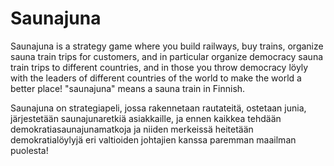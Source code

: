 # Saunajuna
Saunajuna is a strategy game where you build railways, buy trains,
organize sauna train trips for customers, and in particular
organize democracy sauna train trips to different countries,
and in those you throw democracy löyly with the leaders
of different countries of the world to make the world a better place! 
"saunajuna" means a sauna train in Finnish.

Saunajuna on strategiapeli, jossa rakennetaan rautateitä, ostetaan junia,
järjestetään saunajunaretkiä asiakkaille, ja ennen kaikkea
tehdään demokratiasaunajunamatkoja ja niiden merkeissä
heitetään demokratialöylyjä eri valtioiden johtajien kanssa
paremman maailman puolesta!
